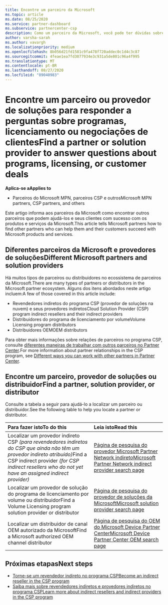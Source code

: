 ```yaml
---
title: Encontre um parceiro da Microsoft
ms.topic: article
ms.date: 08/25/2020
ms.service: partner-dashboard
ms.subservice: partnercenter-csp
description: Como um parceiro da Microsoft, você pode ter dúvidas sobre como ajudar seus clientes ou programas específicos. Encontre outros parceiros que possam ajudar.
author: varsha-sarah
ms.author: vavargh
ms.localizationpriority: medium
ms.openlocfilehash: 8b056d21fd1581c9fa478f720addec0c1d4c3c87
ms.sourcegitcommit: 4feae1ea7fd3077934e3c931a5de801c96a4f995
ms.translationtype: MT
ms.contentlocale: pt-BR
ms.lasthandoff: 08/27/2020
ms.locfileid: "89040983"
---
```

# <a name="find-a-partner-or-solution-provider-to-answer-questions-about-programs-licensing-or-customer-deals"></a><span data-ttu-id="d6b64-104">Encontre um parceiro ou provedor de soluções para responder a perguntas sobre programas, licenciamento ou negociações de clientes</span><span class="sxs-lookup"><span data-stu-id="d6b64-104">Find a partner or solution provider to answer questions about programs, licensing, or customer deals</span></span> 

<span data-ttu-id="d6b64-105">**Aplica-se a**</span><span class="sxs-lookup"><span data-stu-id="d6b64-105">**Applies to**</span></span>

- <span data-ttu-id="d6b64-106">Parceiros do Microsoft MPN, parceiros CSP e outros</span><span class="sxs-lookup"><span data-stu-id="d6b64-106">Microsoft MPN partners, CSP partners, and others</span></span>

<span data-ttu-id="d6b64-107">Este artigo informa aos parceiros da Microsoft como encontrar outros parceiros que podem ajudá-los e seus clientes com sucesso com os produtos e serviços da Microsoft.</span><span class="sxs-lookup"><span data-stu-id="d6b64-107">This article tells Microsoft partners how to find other partners who can help them and their customers succeed with Microsoft products and services.</span></span>

## <a name="different-microsoft-partners-and-solution-providers"></a><span data-ttu-id="d6b64-108">Diferentes parceiros da Microsoft e provedores de soluções</span><span class="sxs-lookup"><span data-stu-id="d6b64-108">Different Microsoft partners and solution providers</span></span>

<span data-ttu-id="d6b64-109">Há muitos tipos de parceiros ou distribuidores no ecossistema de parceiros da Microsoft.</span><span class="sxs-lookup"><span data-stu-id="d6b64-109">There are many types of partners or distributors in the Microsoft partner ecosystem.</span></span> <span data-ttu-id="d6b64-110">Alguns dos itens abordados neste artigo incluem:</span><span class="sxs-lookup"><span data-stu-id="d6b64-110">A few of those covered in this article include:</span></span>

- <span data-ttu-id="d6b64-111">Revendedores indiretos do programa CSP (provedor de soluções na nuvem) e seus provedores indiretos</span><span class="sxs-lookup"><span data-stu-id="d6b64-111">Cloud Solution Provider (CSP) program indirect resellers and their indirect providers</span></span>
- <span data-ttu-id="d6b64-112">Distribuidores do programa de licenciamento por volume</span><span class="sxs-lookup"><span data-stu-id="d6b64-112">Volume Licensing program distributors</span></span>
- <span data-ttu-id="d6b64-113">Distribuidores OEM</span><span class="sxs-lookup"><span data-stu-id="d6b64-113">OEM distributors</span></span>

<span data-ttu-id="d6b64-114">Para obter mais informações sobre relações de parceiros no programa CSP, consulte [diferentes maneiras de trabalhar com outros parceiros no Partner Center](work-with-other-partners.md).</span><span class="sxs-lookup"><span data-stu-id="d6b64-114">For more information about partner relationships in the CSP program, see [Different ways you can work with other partners in Partner Center](work-with-other-partners.md).</span></span>

## <a name="find-a-partner-solution-provider-or-distributor"></a><span data-ttu-id="d6b64-115">Encontre um parceiro, provedor de soluções ou distribuidor</span><span class="sxs-lookup"><span data-stu-id="d6b64-115">Find a partner, solution provider, or distributor</span></span>

<span data-ttu-id="d6b64-116">Consulte a tabela a seguir para ajudá-lo a localizar um parceiro ou distribuidor.</span><span class="sxs-lookup"><span data-stu-id="d6b64-116">See the following table to help you locate a partner or distributor.</span></span>

|<span data-ttu-id="d6b64-117">Para fazer isto</span><span class="sxs-lookup"><span data-stu-id="d6b64-117">To do this</span></span>  | <span data-ttu-id="d6b64-118">Leia isto</span><span class="sxs-lookup"><span data-stu-id="d6b64-118">Read this</span></span>  |
|:------------------|:--------------- |
|<span data-ttu-id="d6b64-119">Localizar um provedor indireto CSP *(para revendedores indiretos do CSP que ainda não têm um provedor indireto atribuído)*</span><span class="sxs-lookup"><span data-stu-id="d6b64-119">Find a CSP indirect provider *(for CSP indirect resellers who do not yet have an assigned indirect provider)*</span></span> | [<span data-ttu-id="d6b64-120">Página de pesquisa do provedor Microsoft Partner Network indireto</span><span class="sxs-lookup"><span data-stu-id="d6b64-120">Microsoft Partner Network indirect provider search page</span></span>](https://partner.microsoft.com/membership/cloud-solution-provider/find-a-provider)  |
|<span data-ttu-id="d6b64-121">Localizar um provedor de solução do programa de licenciamento por volume ou distribuidor</span><span class="sxs-lookup"><span data-stu-id="d6b64-121">Find a Volume Licensing program solution provider or distributor</span></span>  | [<span data-ttu-id="d6b64-122">Página de pesquisa do provedor de soluções da Microsoft</span><span class="sxs-lookup"><span data-stu-id="d6b64-122">Microsoft solution provider search page</span></span>](https://www.microsoft.com/solution-providers/home)  |
|<span data-ttu-id="d6b64-123">Localizar um distribuidor de canal OEM autorizado da Microsoft</span><span class="sxs-lookup"><span data-stu-id="d6b64-123">Find a Microsoft authorized OEM channel distributor</span></span>  | [<span data-ttu-id="d6b64-124">Página de pesquisa do OEM do Microsoft Device Partner Center</span><span class="sxs-lookup"><span data-stu-id="d6b64-124">Microsoft Device Partner Center OEM search page</span></span>](https://devicepartner.microsoft.com/connect/distributor)  |

## <a name="next-steps"></a><span data-ttu-id="d6b64-125">Próximas etapas</span><span class="sxs-lookup"><span data-stu-id="d6b64-125">Next steps</span></span>

- [<span data-ttu-id="d6b64-126">Torne-se um revendedor indireto no programa CSP</span><span class="sxs-lookup"><span data-stu-id="d6b64-126">Become an indirect reseller in the CSP program</span></span>](https://partner.microsoft.com/licensing)
- [<span data-ttu-id="d6b64-127">Saiba mais sobre revendedores indiretos e provedores indiretos no programa CSP</span><span class="sxs-lookup"><span data-stu-id="d6b64-127">Learn more about indirect resellers and indirect providers in the CSP program</span></span>](work-with-other-partners.md)